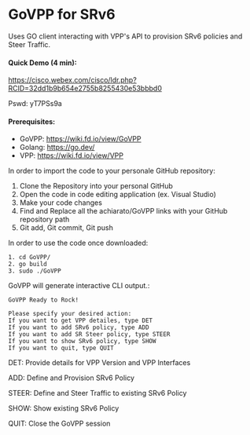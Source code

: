 # GoVPP for SRv6

Uses GO client interacting with VPP's API to provision SRv6 policies and Steer Traffic.

#### Quick Demo (4 min):

https://cisco.webex.com/cisco/ldr.php?RCID=32dd1b9b654e2755b8255430e53bbbd0

Pswd: yT7PSs9a

#### Prerequisites:
- GoVPP: https://wiki.fd.io/view/GoVPP
- Golang: https://go.dev/
- VPP: https://wiki.fd.io/view/VPP

In order to import the code to your personale GitHub repository:
1. Clone the Repository into your personal GitHub
2. Open the code in code editing application (ex. Visual Studio)
3. Make your code changes
4. Find and Replace all the achiarato/GoVPP links with your GitHub repository path
5. Git add, Git commit, Git push

In order to use the code once downloaded:
```
1. cd GoVPP/
2. go build
3. sudo ./GoVPP 
```

GoVPP will generate interactive CLI output.:
```
GoVPP Ready to Rock!

Please specify your desired action:
If you want to get VPP detailes, type DET
If you want to add SRv6 policy, type ADD
If you want to add SR Steer policy, type STEER
If you want to show SRv6 policy, type SHOW
If you want to quit, type QUIT
```

DET: Provide details for VPP Version and VPP Interfaces

ADD: Define and Provision SRv6 Policy

STEER: Define and Steer Traffic to existing SRv6 Policy

SHOW: Show existing SRv6 Policy

QUIT: Close the GoVPP session
